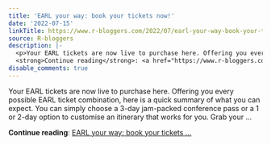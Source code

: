 ```yaml
---
title: 'EARL your way: book your tickets now!'
date: '2022-07-15'
linkTitle: https://www.r-bloggers.com/2022/07/earl-your-way-book-your-tickets-now/
source: R-bloggers
description: |-
  <p>Your EARL tickets are now live to purchase here. Offering you every possible EARL ticket combination, here is a quick summary of what you can expect. You can simply choose a 3-day jam-packed conference pass or a 1 or 2-day option to customise an itinerary that works for you. Grab your ...</p>
  <strong>Continue reading</strong>: <a href="https://www.r-bloggers.com/2022/07/earl-your-way-book-your-tickets-now/">EARL your way: book your tickets ...
disable_comments: true
---
```

<p>Your EARL tickets are now live to purchase here. Offering you every possible EARL ticket combination, here is a quick summary of what you can expect. You can simply choose a 3-day jam-packed conference pass or a 1 or 2-day option to customise an itinerary that works for you. Grab your ...</p>
<strong>Continue reading</strong>: <a href="https://www.r-bloggers.com/2022/07/earl-your-way-book-your-tickets-now/">EARL your way: book your tickets ...
